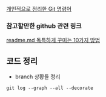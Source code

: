 [개인적으로 정리한 Git 명령어](https://www.notion.so/Git-577eee091a5c4617aa9a9a1b5fd7e11a)


### 참고할만한 github 관련 링크 
[readme.md 독특하게 꾸미는 10가지 방법](https://dev.to/github/10-standout-github-profile-readmes-h2o)



## 코드 정리


- branch 상황들 정리
```
git log --graph --all --decorate
```
